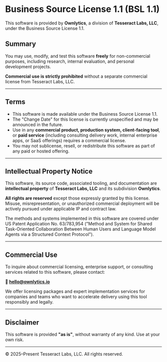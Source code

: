 # Business Source License 1.1 (BSL 1.1)

This software is provided by **Ownlytics**, a division of **Tesseract Labs, LLC**, under the Business Source License 1.1.

## Summary

You may use, modify, and test this software **freely** for non-commercial purposes, including research, internal evaluation, and personal development projects.

**Commercial use is strictly prohibited** without a separate commercial license from Tesseract Labs, LLC.

---

## Terms

- This software is made available under the Business Source License 1.1.
- The "Change Date" for this license is currently unspecified and may be announced in the future.
- Use in any **commercial product, production system, client-facing tool**, or **paid service** (including consulting delivery work, internal enterprise apps, or SaaS offerings) requires a commercial license.
- You may not sublicense, resell, or redistribute this software as part of any paid or hosted offering.

---

## Intellectual Property Notice

This software, its source code, associated tooling, and documentation are **intellectual property** of **Tesseract Labs, LLC** and its subdivision **Ownlytics**.

**All rights are reserved** except those expressly granted by this license. Misuse, misrepresentation, or unauthorized commercial deployment will be actively pursued under applicable IP and contract law.

The methods and systems implemented in this software are covered under US Patent Application No. 63/783,954 ("Method and System for Shared Task-Oriented Collaboration Between Human Users and Language Model Agents via a Structured Context Protocol").

---

## Commercial Use

To inquire about commercial licensing, enterprise support, or consulting services related to this software, please contact:

**📧 hello@ownlytics.io**

We offer licensing packages and expert implementation services for companies and teams who want to accelerate delivery using this tool responsibly and legally.

---

## Disclaimer

This software is provided **"as is"**, without warranty of any kind. Use at your own risk.

---

© 2025–Present Tesseract Labs, LLC. All rights reserved.
